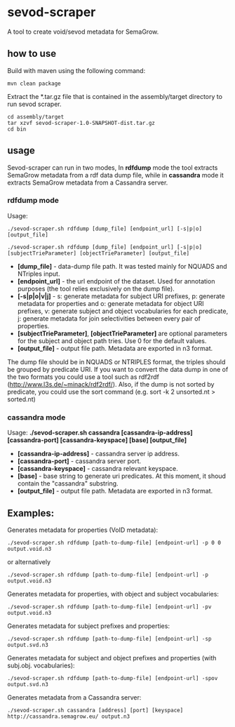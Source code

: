# sevod-scraper #

A tool to create void/sevod metadata for SemaGrow.

## how to use ##

Build with maven using the following command:
```
mvn clean package
```
Extract the *.tar.gz file that is contained in the assembly/target directory to run sevod scraper.
```
cd assembly/target
tar xzvf sevod-scraper-1.0-SNAPSHOT-dist.tar.gz
cd bin
```

## usage ##

Sevod-scraper can run in two modes, 
In **rdfdump** mode the tool extracts SemaGrow metadata from a rdf data dump file, 
while in **cassandra** mode it extracts SemaGrow metadata from a Cassandra server.

### rdfdump mode ###

Usage: 
```
./sevod-scraper.sh rdfdump [dump_file] [endpoint_url] [-s|p|o] [output_file]

./sevod-scraper.sh rdfdump [dump_file] [endpoint_url] [-s|p|o] [subjectTrieParameter] [objectTrieParameter] [output_file]

```

* **[dump_file]** - data-dump file path. It was tested mainly for NQUADS and NTriples input. 
* **[endpoint_url]** - the url endpoint of the dataset. Used for annotation purposes (the 
  tool relies exclusively on the dump file).
* **[-s|p|o|v|j]** - s: generate metadata for subject URI prefixes, p: generate metadata 
  for properties and o: generate metadata for object URI prefixes, v: generate subject and 
  object vocabularies for each predicate, j: generate metadata for join selectivities 
  between every pair of properties.
* **[subjectTrieParameter]**, **[objectTrieParameter]** are optional parameters for the 
  subject and object path tries. Use 0 for the default values.
* **[output_file]** - output file path. Metadata are exported in n3 format.

The dump file should be in NQUADS or NTRIPLES format, the triples should be grouped by 
predicate URI. If you want to convert the data dump in one of the two formats you could use 
a tool such as rdf2rdf (http://www.l3s.de/~minack/rdf2rdf/). Also, if the dump is not sorted 
by predicate, you could use the sort command (e.g. sort -k 2 unsorted.nt > sorted.nt)

### cassandra mode ###

Usage: 
**./sevod-scraper.sh cassandra [cassandra-ip-address] [cassandra-port] [cassandra-keyspace] [base] [output_file]**

* **[cassandra-ip-address]** - cassandra server ip address. 
* **[cassandra-port]** - cassandra server port.
* **[cassandra-keyspace]** - cassandra relevant keyspace.
* **[base]** - base string to generate uri predicates. At this moment, it shoud contain the
  "cassandra" substring.
* **[output_file]** - output file path. Metadata are exported in n3 format.

## Examples: ##

Generates metadata for properties (VoID metadata):
```
./sevod-scraper.sh rdfdump [path-to-dump-file] [endpoint-url] -p 0 0 output.void.n3
```
or alternatively
```
./sevod-scraper.sh rdfdump [path-to-dump-file] [endpoint-url] -p output.void.n3
```
Generates metadata for properties, with object and subject vocabularies:
```
./sevod-scraper.sh rdfdump [path-to-dump-file] [endpoint-url] -pv output.void.n3
```
Generates metadata for subject prefixes and properties:
```
./sevod-scraper.sh rdfdump [path-to-dump-file] [endpoint-url] -sp output.svd.n3
```
Generates metadata for subject and object prefixes and properties (with subj.obj. vocabularies):
```
./sevod-scraper.sh rdfdump [path-to-dump-file] [endpoint-url] -spov output.svd.n3
```
Generates metadata from a Cassandra server:
```
./sevod-scraper.sh cassandra [address] [port] [keyspace] http://cassandra.semagrow.eu/ output.n3
```
